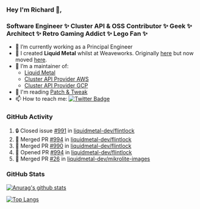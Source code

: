 ### Hey I'm Richard 👋, 

<h3 align="left">Software Engineer ✨ Cluster API & OSS Contributor ✨ Geek ✨ Architect ✨ Retro Gaming Addict ✨ Lego Fan ✨</h3>

- 🔭 I’m currently working as a Principal Engineer
- 📯 I created **Liquid Metal** whilst at Weaveworks. Originally [here](https://github.com/weaveworks-liquidmetal) but now moved [here](https://github.com/liquidmetal-dev).
- 👯 I’m a maintainer of:
  -  [Liquid Metal](https://github.com/liquidmetal-dev)
  -  [Cluster API Provider AWS](https://github.com/kubernetes-sigs/cluster-api-provider-aws)
  -  [Cluster API Provider GCP](https://github.com/kubernetes-sigs/cluster-api-provider-gcp)
- 💬 I'm reading [Patch & Tweak](https://bjooks.com/products/patch-tweak-exploring-modular-synthesis)
- 📫 How to reach me: [![Twitter Badge](https://img.shields.io/badge/-@fruit_case-00acee?style=flat&logo=Twitter&logoColor=white)](https://twitter.com/intent/follow?screen_name=fruit_case "Follow on Twitter")

### GitHub Activity 

<!--START_SECTION:activity-->
1. 🔒 Closed issue [#991](https://github.com/liquidmetal-dev/flintlock/issues/991) in [liquidmetal-dev/flintlock](https://github.com/liquidmetal-dev/flintlock)
2. 🎉 Merged PR [#994](https://github.com/liquidmetal-dev/flintlock/pull/994) in [liquidmetal-dev/flintlock](https://github.com/liquidmetal-dev/flintlock)
3. 🎉 Merged PR [#990](https://github.com/liquidmetal-dev/flintlock/pull/990) in [liquidmetal-dev/flintlock](https://github.com/liquidmetal-dev/flintlock)
4. 💪 Opened PR [#994](https://github.com/liquidmetal-dev/flintlock/pull/994) in [liquidmetal-dev/flintlock](https://github.com/liquidmetal-dev/flintlock)
5. 🎉 Merged PR [#26](https://github.com/liquidmetal-dev/mikrolite-images/pull/26) in [liquidmetal-dev/mikrolite-images](https://github.com/liquidmetal-dev/mikrolite-images)
<!--END_SECTION:activity-->

### GitHub Stats

[![Anurag's github stats](https://github-readme-stats.vercel.app/api?username=richardcase&count_private=true&show_icons=true)](https://github.com/anuraghazra/github-readme-stats)

[![Top Langs](https://github-readme-stats.vercel.app/api/top-langs/?username=richardcase&hide=html&layout=compact)](https://github.com/anuraghazra/github-readme-stats)
